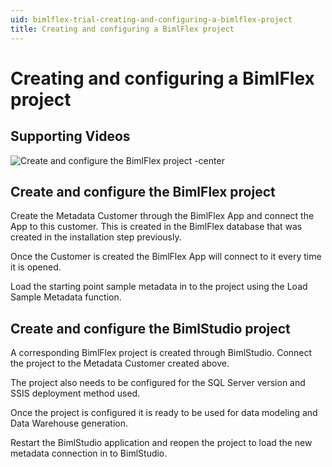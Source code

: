 ```yaml
---
uid: bimlflex-trial-creating-and-configuring-a-bimlflex-project
title: Creating and configuring a BimlFlex project
---
```

# Creating and configuring a BimlFlex project

## Supporting Videos

![Create and configure the BimlFlex project -center](https://www.youtube.com/watch?v=7zt7CmFjDZk?rel=0&autoplay=0 "Create and configure the BimlFlex project")

## Create and configure the BimlFlex project

Create the Metadata Customer through the BimlFlex App and connect the App to this customer. This is created in the BimlFlex database that was created in the installation step previously.

Once the Customer is created the BimlFlex App will connect to it every time it is opened.

Load the starting point sample metadata in to the project using the Load Sample Metadata function.

## Create and configure the BimlStudio project

A corresponding BimlFlex project is created through BimlStudio. Connect the project to the Metadata Customer created above.

The project also needs to be configured for the SQL Server version and SSIS deployment method used.

Once the project is configured it is ready to be used for data modeling and Data Warehouse generation.

Restart the BimlStudio application and reopen the project to load the new metadata connection in to BimlStudio.
